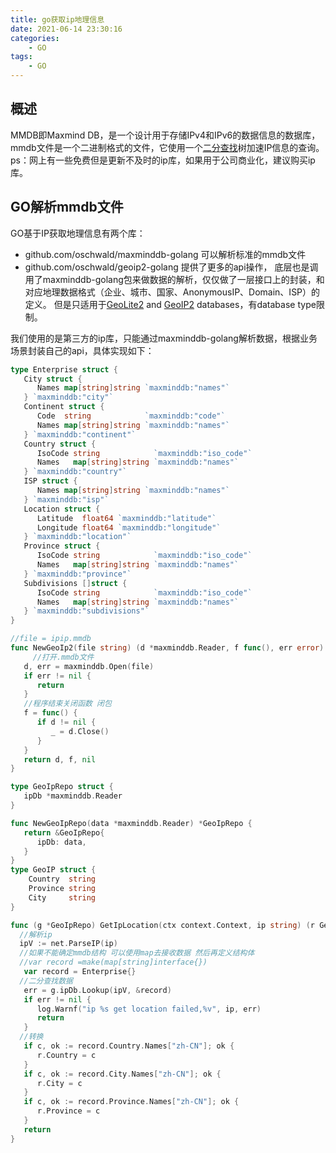 ```yaml
---
title: go获取ip地理信息
date: 2021-06-14 23:30:16
categories:
    - GO
tags:
    - GO
---
```


## 概述

MMDB即Maxmind DB，是一个设计用于存储IPv4和IPv6的数据信息的数据库，mmdb文件是一个二进制格式的文件，它使用一个[二分查找](https://so.csdn.net/so/search?from=pc_blog_highlight&q=二分查找)树加速IP信息的查询。ps：网上有一些免费但是更新不及时的ip库，如果用于公司商业化，建议购买ip库。

## GO解析mmdb文件

GO基于IP获取地理信息有两个库：

- github.com/oschwald/maxminddb-golang 可以解析标准的mmdb文件
- github.com/oschwald/geoip2-golang 提供了更多的api操作， 底层也是调用了maxminddb-golang包来做数据的解析，仅仅做了一层接口上的封装，和对应地理数据格式（企业、城市、国家、AnonymousIP、Domain、ISP）的定义。 但是只适用于[GeoLite2](http://dev.maxmind.com/geoip/geoip2/geolite2/) and [GeoIP2](http://www.maxmind.com/en/geolocation_landing) databases，有database type限制。

我们使用的是第三方的ip库，只能通过maxminddb-golang解析数据，根据业务场景封装自己的api，具体实现如下：

```go
type Enterprise struct {
   City struct {
      Names map[string]string `maxminddb:"names"`
   } `maxminddb:"city"`
   Continent struct {
      Code  string            `maxminddb:"code"`
      Names map[string]string `maxminddb:"names"`
   } `maxminddb:"continent"`
   Country struct {
      IsoCode string            `maxminddb:"iso_code"`
      Names   map[string]string `maxminddb:"names"`
   } `maxminddb:"country"`
   ISP struct {
      Names map[string]string `maxminddb:"names"`
   } `maxminddb:"isp"`
   Location struct {
      Latitude  float64 `maxminddb:"latitude"`
      Longitude float64 `maxminddb:"longitude"`
   } `maxminddb:"location"`
   Province struct {
      IsoCode string            `maxminddb:"iso_code"`
      Names   map[string]string `maxminddb:"names"`
   } `maxminddb:"province"`
   Subdivisions []struct {
      IsoCode string            `maxminddb:"iso_code"`
      Names   map[string]string `maxminddb:"names"`
   } `maxminddb:"subdivisions"`
}

//file = ipip.mmdb
func NewGeoIp2(file string) (d *maxminddb.Reader, f func(), err error) {
	 //打开.mmdb文件
   d, err = maxminddb.Open(file)
   if err != nil {
      return
   }
   //程序结束关闭函数 闭包
   f = func() {
      if d != nil {
         _ = d.Close()
      }
   }
   return d, f, nil
}

type GeoIpRepo struct {
   ipDb *maxminddb.Reader
}

func NewGeoIpRepo(data *maxminddb.Reader) *GeoIpRepo {
   return &GeoIpRepo{
      ipDb: data,
   }
}
type GeoIP struct {
	Country  string
	Province string
	City     string
}

func (g *GeoIpRepo) GetIpLocation(ctx context.Context, ip string) (r GeoIP, err error) {
  //解析ip
  ipV := net.ParseIP(ip)
  //如果不能确定mmdb结构 可以使用map去接收数据 然后再定义结构体
  //var record =make(map[string]interface{})
   var record = Enterprise{}
  //二分查找数据
   err = g.ipDb.Lookup(ipV, &record)
   if err != nil {
      log.Warnf("ip %s get location failed,%v", ip, err)
      return
   }
  //转换
   if c, ok := record.Country.Names["zh-CN"]; ok {
      r.Country = c
   }
   if c, ok := record.City.Names["zh-CN"]; ok {
      r.City = c
   }
   if c, ok := record.Province.Names["zh-CN"]; ok {
      r.Province = c
   }
   return
}
```
